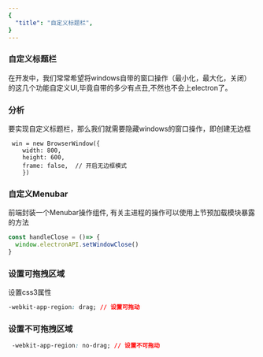 ```yaml
---
{
  "title": "自定义标题栏",
}
---
```


### 自定义标题栏
在开发中，我们常常希望将windows自带的窗口操作（最小化，最大化，关闭）的这几个功能自定义UI,毕竟自带的多少有点丑,不然也不会上electron了。

### 分析
要实现自定义标题栏，那么我们就需要隐藏windows的窗口操作，即创建无边框
```
 win = new BrowserWindow({
    width: 800,
    height: 600,
    frame: false,  // 开启无边框模式
    })
```
### 自定义Menubar
前端封装一个Menubar操作组件, 有关主进程的操作可以使用上节预加载模块暴露的方法
```javascript
const handleClose = ()=> {
  window.electronAPI.setWindowClose()
}

```

### 设置可拖拽区域
设置css3属性
```css
-webkit-app-region: drag; // 设置可拖动
```
### 设置不可拖拽区域
```css
 -webkit-app-region: no-drag; // 设置不可拖动
```
